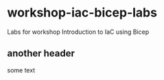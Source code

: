 # workshop-iac-bicep-labs

Labs for workshop Introduction to IaC using Bicep

## another header

some text
